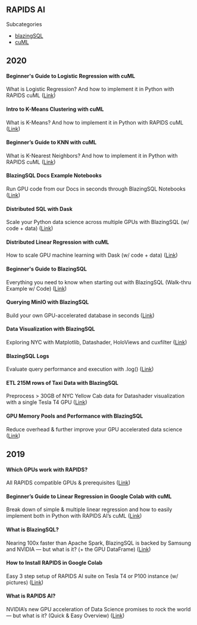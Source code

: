 ## RAPIDS AI

Subcategories
- [blazingSQL](rapids_ai/blazingsql)
- [cuML](rapids_ai/cuML)

## 2020

#### Beginner's Guide to Logistic Regression with cuML
What is Logistic Regression? And how to implement it in Python with RAPIDS cuML ([Link](https://medium.com/dropout-analytics/beginners-guide-to-logistic-regression-with-cuml-5061086d8694?source=friends_link&sk=2d8d0f7ddd43ccaaf264afcbadeea231))

#### Intro to K-Means Clustering with cuML
What is K-Means? And how to implement it in Python with RAPIDS cuML ([Link](https://medium.com/dropout-analytics/intro-to-k-means-clustering-with-cuml-b6d617e36456?source=friends_link&sk=ce3b63fd8f41c9bdfbd04fa4f40b2365))

#### Beginner’s Guide to KNN with cuML
What is K-Nearest Neighbors? And how to implement it in Python with RAPIDS cuML ([Link](https://medium.com/dropout-analytics/beginners-guide-to-knn-with-cuml-ddca099f9e9d?source=friends_link&sk=2c1ba843151c0c538fff7bd61fd6eeb1))

#### BlazingSQL Docs Example Notebooks 
Run GPU code from our Docs in seconds through BlazingSQL Notebooks ([Link](https://blog.blazingdb.com/blazingsql-docs-example-notebooks-ad9259e2b8be?source=friends_link&sk=8ec0bd7e093065442ee098b62ddc9f89))

#### Distributed SQL with Dask
Scale your Python data science across multiple GPUs with BlazingSQL (w/ code + data) ([Link](https://blog.blazingdb.com/distributed-sql-with-dask-2979262acc8a?source=friends_link&sk=077319064cd7d9e18df8c0292eb5d33d))

#### Distributed Linear Regression with cuML
How to scale GPU machine learning with Dask (w/ code + data) ([Link](https://medium.com/dropout-analytics/distributed-linear-regression-with-cuml-b4f32d727e22?source=friends_link&sk=458531bdbb4cf88060d06736f2d4c646))

#### Beginner's Guide to BlazingSQL
Everything you need to know when starting out with BlazingSQL (Walk-thru Example w/ Code) ([Link](https://medium.com/dropout-analytics/beginners-guide-to-blazingsql-9ab6c2a9c6ad?source=friends_link&sk=1c4a81ea2cb0a061423c2d370acb60f4))

#### Querying MinIO with BlazingSQL
Build your own GPU-accelerated database in seconds ([Link](https://blog.blazingdb.com/querying-minio-with-blazingsql-91b6b3485027?source=friends_link&sk=a30c725b5bd3e9394801e21fbf954283))

#### Data Visualization with BlazingSQL 
Exploring NYC with Matplotlib, Datashader, HoloViews and cuxfilter ([Link](https://blog.blazingdb.com/data-visualization-with-blazingsql-12095862eb73?source=friends_link&sk=94fc5ee25f2a3356b4a9b9a49fd0f3a1%E2%80%A6))

#### BlazingSQL Logs
Evaluate query performance and execution with .log() ([Link](https://blog.blazingdb.com/blazingsql-logs-bcc139e16ee6?source=friends_link&sk=9ca6f41bdd754da4b9762988a8c93338))

#### ETL 215M rows of Taxi Data with BlazingSQL
Preprocess > 30GB of NYC Yellow Cab data for Datashader visualization with a single Tesla T4 GPU ([Link](https://medium.com/dropout-analytics/preprocessing-215-5m-rows-of-yellow-cab-data-with-blazingsql-f8ecaae29f7b?source=friends_link&sk=e8de26bcbf2baf2c99888848f48549fc))

#### GPU Memory Pools and Performance with BlazingSQL
Reduce overhead & further improve your GPU accelerated data science ([Link](https://blog.blazingdb.com/gpu-memory-pools-and-performance-with-blazingsql-9034c427a591?source=friends_link&sk=9d68298a6dd76b27bd727e5c0531d6e0))

## 2019

#### Which GPUs work with RAPIDS?
All RAPIDS compatible GPUs & prerequisites ([Link](https://medium.com/dropout-analytics/which-gpus-work-with-rapids-ai-f562ef29c75f?source=friends_link&sk=3ad1082fbd38df262bf04c164dbb3c0a))

#### Beginner’s Guide to Linear Regression in Google Colab with cuML
Break down of simple & multiple linear regression and how to easily implement both in Python with RAPIDS AI’s cuML ([Link](https://medium.com/future-vision/beginners-guide-to-linear-regression-in-python-with-cuml-30e2709c761?source=friends_link&sk=1da35920b9e2ffea59d5cb3c998bfeae))

#### What is BlazingSQL?
Nearing 100x faster than Apache Spark, BlazingSQL is backed by Samsung and NVIDIA — but what is it? (+ the GPU DataFrame) ([Link](https://medium.com/future-vision/what-is-blazingsql-33022a677dee?source=friends_link&sk=48619d5ee63ad82e0a22d244d4bcf43a))

#### How to Install RAPIDS in Google Colab
Easy 3 step setup of RAPIDS AI suite on Tesla T4 or P100 instance (w/ pictures) ([Link](https://medium.com/dropout-analytics/installing-rapids-ai-in-google-colab-87c247f2c468?source=friends_link&sk=fb8f01ef11676624a19fc947f71d0ee9))

#### What is RAPIDS AI?
NVIDIA’s new GPU acceleration of Data Science promises to rock the world — but what is it? (Quick & Easy Overview) ([Link](https://medium.com/future-vision/what-is-rapids-ai-7e552d80a1d2?source=friends_link&sk=64b79c363beeffb9923e16482f3977cc))
